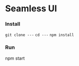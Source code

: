 # Seamless UI

### Install
``` git clone --- ```
``` cd --- ```
``` npm install ```

### Run
npm start

